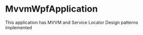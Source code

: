MvvmWpfApplication
==================

This application has MVVM and Service Locator Design patterns implemented

